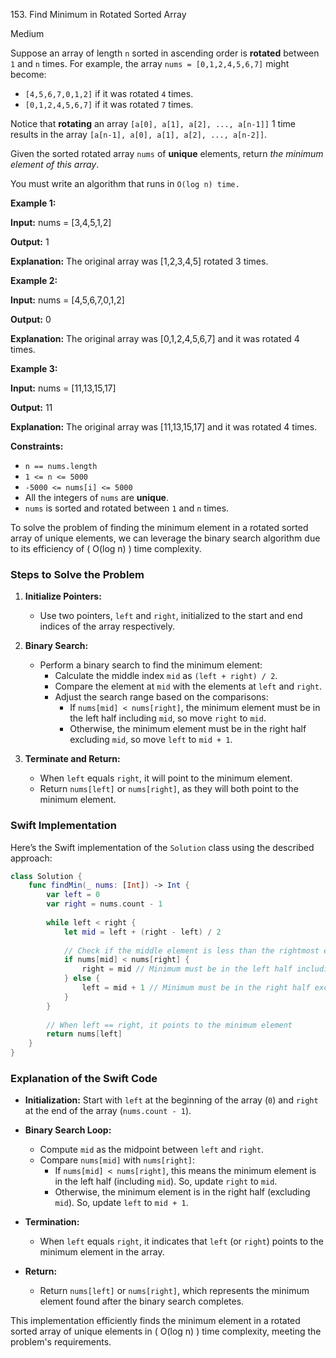 153\. Find Minimum in Rotated Sorted Array

Medium

Suppose an array of length `n` sorted in ascending order is **rotated** between `1` and `n` times. For example, the array `nums = [0,1,2,4,5,6,7]` might become:

*   `[4,5,6,7,0,1,2]` if it was rotated `4` times.
*   `[0,1,2,4,5,6,7]` if it was rotated `7` times.

Notice that **rotating** an array `[a[0], a[1], a[2], ..., a[n-1]]` 1 time results in the array `[a[n-1], a[0], a[1], a[2], ..., a[n-2]]`.

Given the sorted rotated array `nums` of **unique** elements, return _the minimum element of this array_.

You must write an algorithm that runs in `O(log n) time.`

**Example 1:**

**Input:** nums = [3,4,5,1,2]

**Output:** 1

**Explanation:** The original array was [1,2,3,4,5] rotated 3 times. 

**Example 2:**

**Input:** nums = [4,5,6,7,0,1,2]

**Output:** 0

**Explanation:** The original array was [0,1,2,4,5,6,7] and it was rotated 4 times. 

**Example 3:**

**Input:** nums = [11,13,15,17]

**Output:** 11

**Explanation:** The original array was [11,13,15,17] and it was rotated 4 times. 

**Constraints:**

*   `n == nums.length`
*   `1 <= n <= 5000`
*   `-5000 <= nums[i] <= 5000`
*   All the integers of `nums` are **unique**.
*   `nums` is sorted and rotated between `1` and `n` times.

To solve the problem of finding the minimum element in a rotated sorted array of unique elements, we can leverage the binary search algorithm due to its efficiency of ( O(log n) ) time complexity.

### Steps to Solve the Problem

1. **Initialize Pointers:**
   - Use two pointers, `left` and `right`, initialized to the start and end indices of the array respectively.

2. **Binary Search:**
   - Perform a binary search to find the minimum element:
     - Calculate the middle index `mid` as `(left + right) / 2`.
     - Compare the element at `mid` with the elements at `left` and `right`.
     - Adjust the search range based on the comparisons:
       - If `nums[mid] < nums[right]`, the minimum element must be in the left half including `mid`, so move `right` to `mid`.
       - Otherwise, the minimum element must be in the right half excluding `mid`, so move `left` to `mid + 1`.

3. **Terminate and Return:**
   - When `left` equals `right`, it will point to the minimum element.
   - Return `nums[left]` or `nums[right]`, as they will both point to the minimum element.

### Swift Implementation

Here’s the Swift implementation of the `Solution` class using the described approach:

```swift
class Solution {
    func findMin(_ nums: [Int]) -> Int {
        var left = 0
        var right = nums.count - 1
        
        while left < right {
            let mid = left + (right - left) / 2
            
            // Check if the middle element is less than the rightmost element
            if nums[mid] < nums[right] {
                right = mid // Minimum must be in the left half including mid
            } else {
                left = mid + 1 // Minimum must be in the right half excluding mid
            }
        }
        
        // When left == right, it points to the minimum element
        return nums[left]
    }
}
```

### Explanation of the Swift Code

- **Initialization:** Start with `left` at the beginning of the array (`0`) and `right` at the end of the array (`nums.count - 1`).
  
- **Binary Search Loop:** 
  - Compute `mid` as the midpoint between `left` and `right`.
  - Compare `nums[mid]` with `nums[right]`:
    - If `nums[mid] < nums[right]`, this means the minimum element is in the left half (including `mid`). So, update `right` to `mid`.
    - Otherwise, the minimum element is in the right half (excluding `mid`). So, update `left` to `mid + 1`.

- **Termination:** 
  - When `left` equals `right`, it indicates that `left` (or `right`) points to the minimum element in the array.
  
- **Return:** 
  - Return `nums[left]` or `nums[right]`, which represents the minimum element found after the binary search completes.

This implementation efficiently finds the minimum element in a rotated sorted array of unique elements in ( O(log n) ) time complexity, meeting the problem's requirements.
